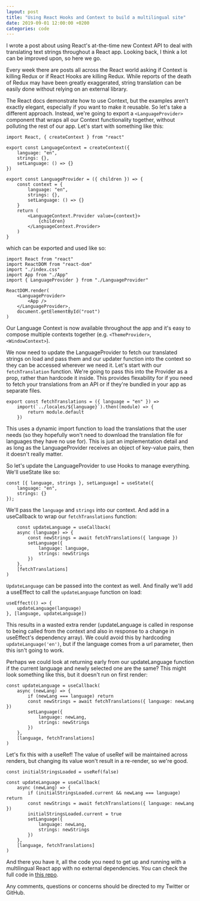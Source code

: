 ```yaml
---
layout: post
title: "Using React Hooks and Context to build a multilingual site"
date: 2019-09-01 12:00:00 +0200
categories: code
---
```


I wrote a post about using React's at-the-time new Context API to deal with translating text strings throughout a React app. Looking back, I think a lot can be improved upon, so here we go.

<!--more-->

Every week there are posts all across the React world asking if Context is killing Redux or if React Hooks are killing Redux. While reports of the death of Redux may have been greatly exaggerated, string translation can be easily done without relying on an external library.

The React docs demonstrate how to use Context, but the examples aren't exactly elegant, especially if you want to make it reusable. So let's take a different approach. Instead, we're going to export a `<LanguageProvider>` component that wraps all our Context functionality together, without polluting the rest of our app. Let's start with something like this:

    import React, { createContext } from "react"

    export const LanguageContext = createContext({
        language: "en",
        strings: {},
        setLanguage: () => {}
    })

    export const LanguageProvider = ({ children }) => {
        const context = {
            language: "en",
            strings: {},
            setLanguage: () => {}
        }
        return (
            <LanguageContext.Provider value={context}>
                {children}
            </LanguageContext.Provider>
        )
    }

which can be exported and used like so:

    import React from "react"
    import ReactDOM from "react-dom"
    import "./index.css"
    import App from "./App"
    import { LanguageProvider } from "./LanguageProvider"

    ReactDOM.render(
        <LanguageProvider>
            <App />
        </LanguageProvider>,
        document.getElementById("root")
    )

Our Language Context is now available throughout the app and it's easy to compose multiple contexts together (e.g. `<ThemeProvider>`, `<WindowContext>`).

We now need to update the LanguageProvider to fetch our translated strings on load and pass them and our updater function into the context so they can be accessed wherever we need it. Let's start with our `fetchTranslation` function. We're going to pass this into the Provider as a prop, rather than hardcode it inside. This provides flexability for if you need to fetch your translations from an API or if they're bundled in your app as separate files.

    export const fetchTranslations = ({ language = "en" }) =>
        import(`../locales/${language}`).then((module) => {
            return module.default
        })

This uses a dynamic import function to load the translations that the user needs (so they hopefully won't need to download the translation file for languages they have no use for). This is just an implementation detail and as long as the LanguageProvider receives an object of key-value pairs, then it doesn't really matter.

So let's update the LanguageProvider to use Hooks to manage everything. We'll useState like so:

    const [{ language, strings }, setLanguage] = useState({
    	language: "en",
    	strings: {}
    });

We'll pass the `language` and `strings` into our context. And add in a useCallback to wrap our `fetchTranslations` function:

    	const updateLanguage = useCallback(
    	async (language) => {
    		const newStrings = await fetchTranslations({ language })
    		setLanguage({
    			language: language,
    			strings: newStrings
    		})
    	},
    	[fetchTranslations]
    )

`UpdateLanguage` can be passed into the context as well. And finally we'll add a useEffect to call the `updateLanguage` function on load:

    useEffect(() => {
    	updateLanguage(language)
    }, [language, updateLanguage])

This results in a wasted extra render (updateLanguage is called in response to being called from the context and also in response to a change in useEffect's dependency array). We could avoid this by hardcoding `updateLanguage('en')`, but if the language comes from a url parameter, then this isn't going to work.

Perhaps we could look at returning early from our updateLanguage function if the current language and newly selected one are the same? This might look something like this, but it doesn't run on first render:

	const updateLanguage = useCallback(
		async (newLang) => {
			if (newLang === language) return
			const newStrings = await fetchTranslations({ language: newLang })
			setLanguage({
				language: newLang,
				strings: newStrings
			})
		},
		[language, fetchTranslations]
	)

Let's fix this with a useRef! The value of useRef will be maintained across renders, but changing its value won't result in a re-render, so we're good. 

	const initialStringsLoaded = useRef(false)

	const updateLanguage = useCallback(
		async (newLang) => {
			if (initialStringsLoaded.current && newLang === language) return
			const newStrings = await fetchTranslations({ language: newLang })
			initialStringsLoaded.current = true
			setLanguage({
				language: newLang,
				strings: newStrings
			})
		},
		[language, fetchTranslations]
	)

And there you have it, all the code you need to get up and running with a multilingual React app with no external dependencies. You can check the full code in [this repo](https://github.com/leefreemanxyz/multilingual-react-with-hooks-and-context).

Any comments, questions or concerns should be directed to my Twitter or GitHub. 